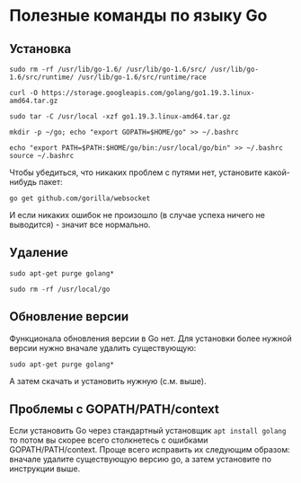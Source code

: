 
# Полезные команды по языку Go

## Установка

`sudo rm -rf /usr/lib/go-1.6/ /usr/lib/go-1.6/src/ /usr/lib/go-1.6/src/runtime/ /usr/lib/go-1.6/src/runtime/race`

`curl -O https://storage.googleapis.com/golang/go1.19.3.linux-amd64.tar.gz`

`sudo tar -C /usr/local -xzf go1.19.3.linux-amd64.tar.gz`

`mkdir -p ~/go; echo "export GOPATH=$HOME/go" >> ~/.bashrc`

`echo "export PATH=$PATH:$HOME/go/bin:/usr/local/go/bin" >> ~/.bashrc`
`source ~/.bashrc`

Чтобы убедиться, что никаких проблем с путями нет, установите какой-нибудь пакет:

`go get github.com/gorilla/websocket`

И если никаких ошибок не произошло (в случае успеха ничего не выводится) - значит все нормально.

## Удаление

`sudo apt-get purge golang*`

`sudo rm -rf /usr/local/go`

## Обновление версии

Функционала обновления версии в Go нет. Для установки более нужной версии нужно вначале удалить существующую:

`sudo apt-get purge golang*`

А затем скачать и установить нужную (с.м. выше).

## Проблемы с GOPATH/PATH/context

Если установить Go через стандартный установщик `apt install golang` то потом вы скорее всего столкнетесь с ошибками
GOPATH/PATH/context. Проще всего исправить их следующим образом: вначале удалите существующую версию go, а затем 
установите по инструкции выше.
